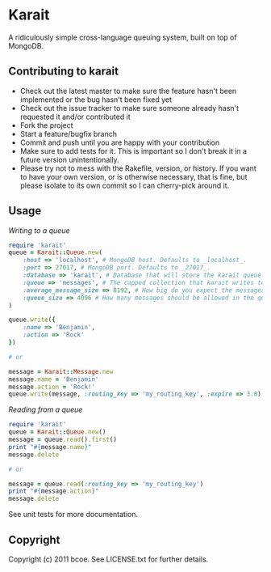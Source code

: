 Karait
======

A ridiculously simple cross-language queuing system, built on top of MongoDB.

Contributing to karait
----------------------
 
* Check out the latest master to make sure the feature hasn't been implemented or the bug hasn't been fixed yet
* Check out the issue tracker to make sure someone already hasn't requested it and/or contributed it
* Fork the project
* Start a feature/bugfix branch
* Commit and push until you are happy with your contribution
* Make sure to add tests for it. This is important so I don't break it in a future version unintentionally.
* Please try not to mess with the Rakefile, version, or history. If you want to have your own version, or is otherwise necessary, that is fine, but please isolate to its own commit so I can cherry-pick around it.

Usage
-----

_Writing to a queue_

```ruby
require 'karait'
queue = Karait::Queue.new(
    :host => 'localhost', # MongoDB host. Defaults to _localhost_.
    :port => 27017, # MongoDB port. Defaults to _27017_.
    :database => 'karait', # Database that will store the karait queue. Defaults to _karait_.
    :queue => 'messages', # The capped collection that karait writes to. Defaults to _messages_.
    :average_message_size => 8192, # How big do you expect the messages will be in bytes? Defaults to _8192_.
    :queue_size => 4096 # How many messages should be allowed in the queue. Defaults to _4096_.
)

queue.write({
	:name => 'Benjamin',
	:action => 'Rock'
})

# or

message = Karait::Message.new
message.name = 'Benjamin'
message.action = 'Rock!'
queue.write(message, :routing_key => 'my_routing_key', :expire => 3.0)

```

_Reading from a queue_

```ruby
require 'karait'
queue = Karait::Queue.new()
message = queue.read().first()
print "#{message.name}"
message.delete

# or

message = queue.read(:routing_key => 'my_routing_key')
print "#{message.action}"
message.delete
```

See unit tests for more documentation.

Copyright
---------

Copyright (c) 2011 bcoe. See LICENSE.txt for
further details.
